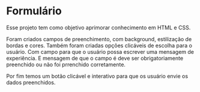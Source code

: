 # Formulário 

Esse projeto tem como objetivo aprimorar conhecimento em HTML e CSS.

Foram criados campos de preenchimento, com  background, estilização de bordas e cores.
Também foram criadas opções clicáveis de escolha para o usuário.
Com campo para que o usuário possa escrever uma mensagem de experiência.
E mensagem de que o campo é deve ser obrigatoriamente preenchido ou não foi prrenchido corretamente.

Por fim temos um botão clicável e interativo para que os usuário envie os dados preenchidos.